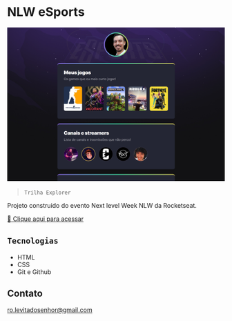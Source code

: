 # NLW eSports

![preview](./.github/preview.png)

> `Trilha Explorer`

Projeto construido do evento Next level Week NLW da Rocketseat.

[:link: Clique aqui para acessar](https://rodrigoapoliveira.github.io/nlw-esports-explorer/)

## `Tecnologias`
- HTML
- CSS
- Git e Github

## Contato

ro.levitadosenhor@gmail.com




